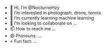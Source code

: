 - 👋 Hi, I’m @NocturneHzy
- 👀 I’m interested in photograph, drone, tennis
- 🌱 I’m currently learning machine learning
- 💞️ I’m looking to collaborate on ...
- 📫 How to reach me ...
- 😄 Pronouns: ...
- ⚡ Fun fact: ...

<!---
NocturneHzy/NocturneHzy is a ✨ special ✨ repository because its `README.md` (this file) appears on your GitHub profile.
You can click the Preview link to take a look at your changes.
--->

